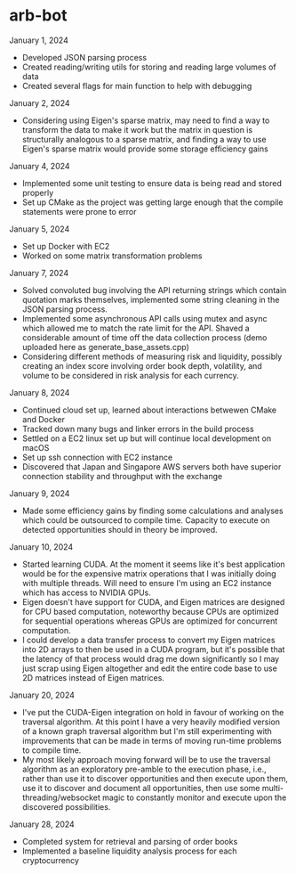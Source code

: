 # arb-bot

January 1, 2024
- Developed JSON parsing process
- Created reading/writing utils for storing and reading large volumes of data
- Created several flags for main function to help with debugging

January 2, 2024
- Considering using Eigen's sparse matrix, may need to find a way to transform the data to make it work but the matrix in question is structurally analogous to a sparse matrix, and finding a way to use Eigen's sparse matrix would provide some storage efficiency gains

January 4, 2024
- Implemented some unit testing to ensure data is being read and stored properly
- Set up CMake as the project was getting large enough that the compile statements were prone to error

January 5, 2024
- Set up Docker with EC2
- Worked on some matrix transformation problems

January 7, 2024
- Solved convoluted bug involving the API returning strings which contain quotation marks themselves, implemented some string cleaning in the JSON parsing process.
- Implemented some asynchronous API calls using mutex and async which allowed me to match the rate limit for the API. Shaved a considerable amount of time off the data collection process (demo uploaded here as generate_base_assets.cpp)
- Considering different methods of measuring risk and liquidity, possibly creating an index score involving order book depth, volatility, and volume to be considered in risk analysis for each currency.

January 8, 2024
- Continued cloud set up, learned about interactions betwewen CMake and Docker
- Tracked down many bugs and linker errors in the build process
- Settled on a EC2 linux set up but will continue local development on macOS
- Set up ssh connection with EC2 instance
- Discovered that Japan and Singapore AWS servers both have superior connection stability and throughput with the exchange

January 9, 2024
- Made some efficiency gains by finding some calculations and analyses which could be outsourced to compile time. Capacity to execute on detected opportunities should in theory be improved.

January 10, 2024
- Started learning CUDA. At the moment it seems like it's best application would be for the expensive matrix operations that I was initially doing with multiple threads. Will need to ensure I'm using an EC2 instance which has access to NVIDIA GPUs.
- Eigen doesn't have support for CUDA, and Eigen matrices are designed for CPU based computation, noteworthy because CPUs are optimized for sequential operations whereas GPUs are optimized for concurrent computation.
- I could develop a data transfer process to convert my Eigen matrices into 2D arrays to then be used in a CUDA program, but it's possible that the latency of that process would drag me down significantly so I may just scrap using Eigen altogether and edit the entire code base to use 2D matrices instead of Eigen matrices.

January 20, 2024
- I've put the CUDA-Eigen integration on hold in favour of working on the traversal algorithm. At this point I have a very heavily modified version of a known graph traversal algorithm but I'm still experimenting with improvements that can be made in terms of moving run-time problems to compile time.
- My most likely approach moving forward will be to use the traversal algorithm as an exploratory pre-amble to the execution phase, i.e., rather than use it to discover opportunities and then execute upon them, use it to discover and document all opportunities, then use some multi-threading/websocket magic to constantly monitor and execute upon the discovered possibilities.

January 28, 2024
- Completed system for retrieval and parsing of order books
- Implemented a baseline liquidity analysis process for each cryptocurrency
